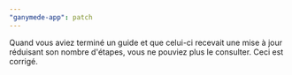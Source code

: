 ```yaml
---
"ganymede-app": patch
---
```


Quand vous aviez terminé un guide et que celui-ci recevait une mise à jour réduisant son nombre d'étapes, vous ne pouviez plus le consulter. Ceci est corrigé.
